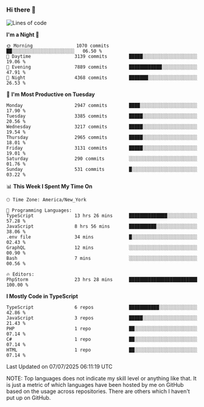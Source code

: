 ### Hi there 👋

<!--
**LynxJinxxy/LynxJinxxy** is a ✨ _special_ ✨ repository because its `README.md` (this file) appears on your GitHub profile.

Here are some ideas to get you started:

- 🔭 I’m currently working on ...
- 🌱 I’m currently learning ...
- 👯 I’m looking to collaborate on ...
- 🤔 I’m looking for help with ...
- 💬 Ask me about ...
- 📫 How to reach me: ...
- 😄 Pronouns: ...
- ⚡ Fun fact: ...
-->

<!--START_SECTION:waka-->
![Lines of code](https://img.shields.io/badge/From%20Hello%20World%20I%27ve%20Written-24.9%20million%20lines%20of%20code-blue)

**I'm a Night 🦉** 

```text
🌞 Morning                1070 commits        ██░░░░░░░░░░░░░░░░░░░░░░░   06.50 % 
🌆 Daytime                3139 commits        █████░░░░░░░░░░░░░░░░░░░░   19.06 % 
🌃 Evening                7889 commits        ████████████░░░░░░░░░░░░░   47.91 % 
🌙 Night                  4368 commits        ███████░░░░░░░░░░░░░░░░░░   26.53 % 
```
📅 **I'm Most Productive on Tuesday** 

```text
Monday                   2947 commits        ████░░░░░░░░░░░░░░░░░░░░░   17.90 % 
Tuesday                  3385 commits        █████░░░░░░░░░░░░░░░░░░░░   20.56 % 
Wednesday                3217 commits        █████░░░░░░░░░░░░░░░░░░░░   19.54 % 
Thursday                 2965 commits        █████░░░░░░░░░░░░░░░░░░░░   18.01 % 
Friday                   3131 commits        █████░░░░░░░░░░░░░░░░░░░░   19.01 % 
Saturday                 290 commits         ░░░░░░░░░░░░░░░░░░░░░░░░░   01.76 % 
Sunday                   531 commits         █░░░░░░░░░░░░░░░░░░░░░░░░   03.22 % 
```


📊 **This Week I Spent My Time On** 

```text
🕑︎ Time Zone: America/New_York

💬 Programming Languages: 
TypeScript               13 hrs 26 mins      ██████████████░░░░░░░░░░░   57.28 % 
JavaScript               8 hrs 56 mins       ██████████░░░░░░░░░░░░░░░   38.06 % 
.env file                34 mins             █░░░░░░░░░░░░░░░░░░░░░░░░   02.43 % 
GraphQL                  12 mins             ░░░░░░░░░░░░░░░░░░░░░░░░░   00.90 % 
Bash                     7 mins              ░░░░░░░░░░░░░░░░░░░░░░░░░   00.56 % 

🔥 Editors: 
PhpStorm                 23 hrs 28 mins      █████████████████████████   100.00 % 
```

**I Mostly Code in TypeScript** 

```text
TypeScript               6 repos             ███████████░░░░░░░░░░░░░░   42.86 % 
JavaScript               3 repos             █████░░░░░░░░░░░░░░░░░░░░   21.43 % 
PHP                      1 repo              ██░░░░░░░░░░░░░░░░░░░░░░░   07.14 % 
C#                       1 repo              ██░░░░░░░░░░░░░░░░░░░░░░░   07.14 % 
HTML                     1 repo              ██░░░░░░░░░░░░░░░░░░░░░░░   07.14 % 
```




 Last Updated on 07/07/2025 06:11:19 UTC
<!--END_SECTION:waka-->
NOTE: Top languages does not indicate my skill level or anything like that. It is just a metric of which languages have been hosted by me on GitHub based on the usage across repositories. There are others which I haven't put up on GitHub.
